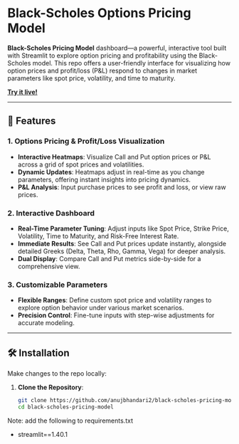 # Black-Scholes Options Pricing Model

**Black-Scholes Pricing Model** dashboard—a powerful, interactive tool built with Streamlit to explore option pricing and profitability using the Black-Scholes model. This repo offers a user-friendly interface for visualizing how option prices and profit/loss (P&L) respond to changes in market parameters like spot price, volatility, and time to maturity.

**[Try it live!](https://black-scholes-option-pricing-model.streamlit.app/)**

---

## 📌 Features

### 1. Options Pricing & Profit/Loss Visualization
- **Interactive Heatmaps**: Visualize Call and Put option prices or P&L across a grid of spot prices and volatilities.
- **Dynamic Updates**: Heatmaps adjust in real-time as you change parameters, offering instant insights into pricing dynamics.
- **P&L Analysis**: Input purchase prices to see profit and loss, or view raw prices.

### 2. Interactive Dashboard
- **Real-Time Parameter Tuning**: Adjust inputs like Spot Price, Strike Price, Volatility, Time to Maturity, and Risk-Free Interest Rate.
- **Immediate Results**: See Call and Put prices update instantly, alongside detailed Greeks (Delta, Theta, Rho, Gamma, Vega) for deeper analysis.
- **Dual Display**: Compare Call and Put metrics side-by-side for a comprehensive view.

### 3. Customizable Parameters
- **Flexible Ranges**: Define custom spot price and volatility ranges to explore option behavior under various market scenarios.
- **Precision Control**: Fine-tune inputs with step-wise adjustments for accurate modeling.

---

## 🛠️ Installation

Make changes to the repo locally:

1. **Clone the Repository**:
   ```bash
   git clone https://github.com/anujbhandari2/black-scholes-pricing-model.git
   cd black-scholes-pricing-model

Note: add the following to requirements.txt
- streamlit==1.40.1